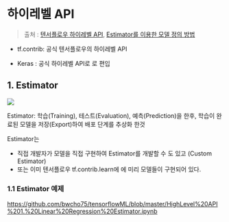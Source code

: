 # 하이레벨 API

> 출처 : [텐서플로우 하이레벨 API](http://bcho.tistory.com/1195), [Estimator를 이용한 모델 정의 방법](http://bcho.tistory.com/1196)

- tf.contrib:  공식 텐서플로우의 하이레벨 API

- Keras :  공식 하이레벨 API로 로 편입

## 1. Estimator 

![](http://cfile30.uf.tistory.com/image/9910C53359AF8CA334DC82)

Estimator: 학습(Training), 테스트(Evaluation), 예측(Prediction)을 한후, 학습이 완료된 모델을 저장(Export)하여 배포 단계를 추상화 한것 

Estimator는 
- 직접 개발자가 모델을 직접 구현하여 Estimator를 개발할 수 도 있고 (Custom Estimator) 
- 또는 이미 텐서플로우 tf.contrib.learn에 에 미리 모델들이 구현되어 있다. 

### 1.1 Estimator 예제

https://github.com/bwcho75/tensorflowML/blob/master/HighLevel%20API%201.%20Linear%20Regression%20Estimator.ipynb
